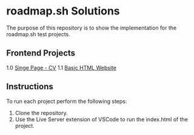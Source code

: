 # roadmap.sh Solutions
The purpose of this repository is to show the implementation for the roadmap.sh test projects.

## Frontend Projects
1.0 [Singe Page - CV](https://roadmap.sh/projects/single-page-cv)
1.1 [Basic HTML Website](https://roadmap.sh/projects/basic-html-website)

## Instructions
To run each project perform the following steps:
1. Clone the repository.
2. Use the Live Server extension of VSCode to run the index.html of the project.
